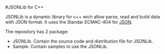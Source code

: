 #JSONLib for C++

JSONLib is a dynamic library for c++ wich allow parse, read and build data with JSON format. It uses the Standar ECMAC-404 for [JSON](http://www.json.org/).

The repository has 2 package:
- JSONLib. Contain the source code and distribution file for JSONLib.
- Sample. Contain samples to use the JSONLib.


